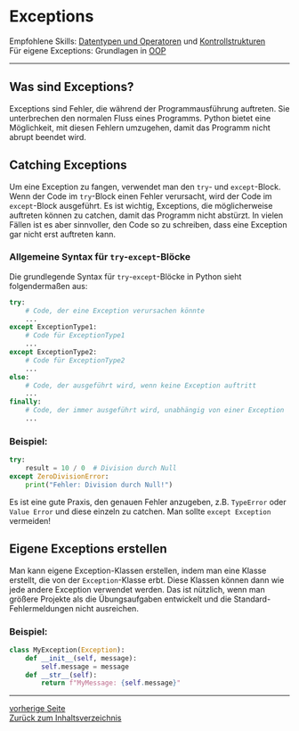 # Exceptions

Empfohlene Skills: [Datentypen und Operatoren](01_datentypen_operationen.md) und [Kontrollstrukturen](02_kontrollstrukturen.md)  
Für eigene Exceptions: Grundlagen in [OOP](15_oop)

---

## Was sind Exceptions?

Exceptions sind Fehler, die während der Programmausführung auftreten. Sie unterbrechen den normalen Fluss eines Programms. 
Python bietet eine Möglichkeit, mit diesen Fehlern umzugehen, damit das Programm nicht abrupt beendet wird.


## Catching Exceptions

Um eine Exception zu fangen, verwendet man den `try`- und `except`-Block. Wenn der Code im `try`-Block einen Fehler verursacht, 
wird der Code im `except`-Block ausgeführt. Es ist wichtig, Exceptions, die möglicherweise auftreten können zu catchen, damit
das Programm nicht abstürzt. In vielen Fällen ist es aber sinnvoller, den Code so zu schreiben, dass eine Exception gar nicht
erst auftreten kann.

### Allgemeine Syntax für `try`-`except`-Blöcke

Die grundlegende Syntax für `try`-`except`-Blöcke in Python sieht folgendermaßen aus:

```python
try:
    # Code, der eine Exception verursachen könnte
    ...
except ExceptionType1:
    # Code für ExceptionType1
    ...
except ExceptionType2:
    # Code für ExceptionType2
    ...
else:
    # Code, der ausgeführt wird, wenn keine Exception auftritt
    ...
finally:
    # Code, der immer ausgeführt wird, unabhängig von einer Exception
    ...
```

### Beispiel:

```python
try:
    result = 10 / 0  # Division durch Null
except ZeroDivisionError:
    print("Fehler: Division durch Null!")
```

Es ist eine gute Praxis, den genauen Fehler anzugeben, z.B. `TypeError` oder `Value Error` und diese einzeln zu catchen.
Man sollte `except Exception` vermeiden!


## Eigene Exceptions erstellen

Man kann eigene Exception-Klassen erstellen, indem man eine Klasse erstellt, die von der `Exception`-Klasse erbt. Diese Klassen können dann wie 
jede andere Exception verwendet werden. Das ist nützlich, wenn man größere Projekte als die Übungsaufgaben entwickelt und
die Standard-Fehlermeldungen nicht ausreichen.

### Beispiel:

```python
class MyException(Exception):
    def __init__(self, message):
        self.message = message
    def __str__(self):
        return f"MyMessage: {self.message}"
```

---

[vorherige Seite](17_fortgeschrittene_oop)  
[Zurück zum Inhaltsverzeichnis](00_inhaltsverzeichnis.md)